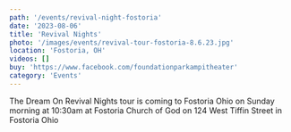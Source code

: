 ```yaml
---
path: '/events/revival-night-fostoria'
date: '2023-08-06'
title: 'Revival Nights'
photo: '/images/events/revival-tour-fostoria-8.6.23.jpg'
location: 'Fostoria, OH'
videos: []
buy: 'https://www.facebook.com/foundationparkampitheater'
category: 'Events'
---
```


The Dream On Revival Nights tour is coming to Fostoria Ohio on Sunday morning at 10:30am at Fostoria Church of God on 124 West Tiffin Street in Fostoria Ohio
